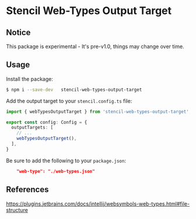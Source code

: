 # Stencil Web-Types Output Target

## Notice

This package is experimental - It's pre-v1.0, things may change over time.

## Usage

Install the package:
```sh
$ npm i --save-dev   stencil-web-types-output-target
```

Add the output target to your `stencil.config.ts` file:
```ts
import { webTypesOutputTarget } from 'stencil-web-types-output-target';

export const config: Config = {
  outputTargets: [
    // ...
    webTypesOutputTarget(),
  ],
}
```

Be sure to add the following to your `package.json`:
```json
    "web-type": "./web-types.json"
```

## References

https://plugins.jetbrains.com/docs/intellij/websymbols-web-types.html#file-structure